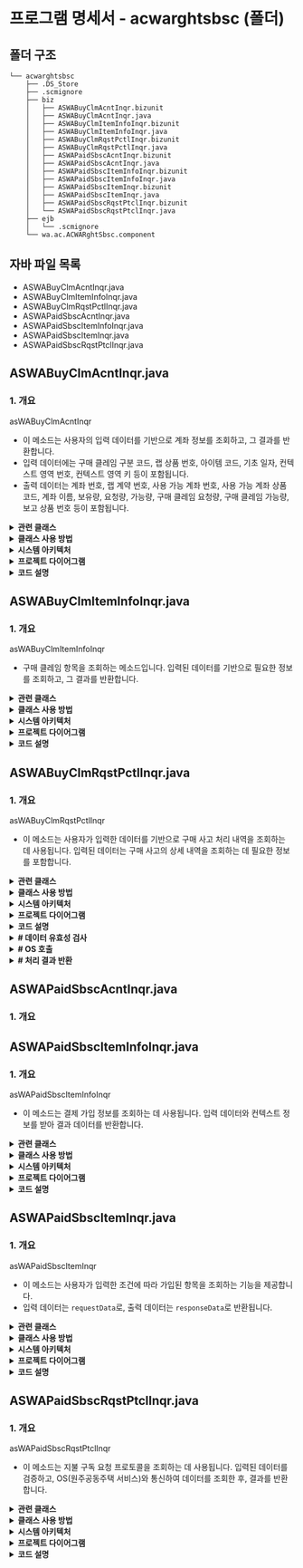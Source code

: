 # 프로그램 명세서 - acwarghtsbsc (폴더)

## 폴더 구조

```
└── acwarghtsbsc
    ├── .DS_Store
    ├── .scmignore
    ├── biz
    │   ├── ASWABuyClmAcntInqr.bizunit
    │   ├── ASWABuyClmAcntInqr.java
    │   ├── ASWABuyClmItemInfoInqr.bizunit
    │   ├── ASWABuyClmItemInfoInqr.java
    │   ├── ASWABuyClmRqstPctlInqr.bizunit
    │   ├── ASWABuyClmRqstPctlInqr.java
    │   ├── ASWAPaidSbscAcntInqr.bizunit
    │   ├── ASWAPaidSbscAcntInqr.java
    │   ├── ASWAPaidSbscItemInfoInqr.bizunit
    │   ├── ASWAPaidSbscItemInfoInqr.java
    │   ├── ASWAPaidSbscItemInqr.bizunit
    │   ├── ASWAPaidSbscItemInqr.java
    │   ├── ASWAPaidSbscRqstPtclInqr.bizunit
    │   └── ASWAPaidSbscRqstPtclInqr.java
    ├── ejb
    │   └── .scmignore
    └── wa.ac.ACWARghtSbsc.component
```


## 자바 파일 목록

- ASWABuyClmAcntInqr.java
- ASWABuyClmItemInfoInqr.java
- ASWABuyClmRqstPctlInqr.java
- ASWAPaidSbscAcntInqr.java
- ASWAPaidSbscItemInfoInqr.java
- ASWAPaidSbscItemInqr.java
- ASWAPaidSbscRqstPtclInqr.java

## ASWABuyClmAcntInqr.java

### 1. 개요

asWABuyClmAcntInqr

- 이 메소드는 사용자의 입력 데이터를 기반으로 계좌 정보를 조회하고, 그 결과를 반환합니다.
- 입력 데이터에는 구매 클레임 구분 코드, 랩 상품 번호, 아이템 코드, 기초 일자, 컨텍스트 영역 번호, 컨텍스트 영역 키 등이 포함됩니다.
- 출력 데이터는 계좌 번호, 랩 계약 번호, 사용 가능 계좌 번호, 사용 가능 계좌 상품 코드, 계좌 이름, 보유량, 요청량, 가능량, 구매 클레임 요청량, 구매 클레임 가능량, 보고 상품 번호 등이 포함됩니다.

<details>
<summary><strong>관련 클래스</strong></summary>

- kis.wa.oc.ocwarghtsbsc.ejb.OCWARghtSbsc

</details>

<details>
<summary><strong>클래스 사용 방법</strong></summary>

이 메소드는 `requestData`와 `onlineCtx`를 입력으로 받아 계좌 정보를 조회하고, `responseData`를 반환합니다. 사용 시, 필요한 데이터를 `requestData`에 설정하고, `asWABuyClmAcntInqr` 메소드를 호출하여 결과를 받습니다.

</details>

<details>
<summary><strong>시스템 아키텍처</strong></summary>

전체 시스템은 다음과 같은 구성 요소로 이루어져 있습니다:
1. 사용자 인터페이스: 사용자가 데이터를 입력할 수 있는 화면
2. 비즈니스 로직: `ASWABuyClmAcntInqr` 클래스와 `OCWARghtSbsc` 클래스
3. 데이터 액세스 객체: 데이터베이스와 통신하여 데이터를 조회하고 저장

</details>

<details>
<summary><strong>프로젝트 다이어그램</strong></summary>

```mermaid
graph TD
    A[사용자 인터페이스] --> B[ASWABuyClmAcntInqr]
    B --> C[OCWARghtSbsc]
    C --> D[데이터베이스]
```

</details>

<details>
<summary><strong>코드 설명</strong></summary>

- `asWABuyClmAcntInqr` 메소드는 사용자의 입력 데이터를 검증하고, OS 시스템에 데이터를 전송하여 결과를 반환합니다.
- `validate_asWABuyClmAcntInqr` 메소드는 입력 데이터를 검증하여 컨텍스트 영역 번호를 설정합니다.
- `outResult_asWABuyClmAcntInqr` 메소드는 조회 결과를 반환하고, 결과에 따라 메시지를 설정합니다.

</details>

## ASWABuyClmItemInfoInqr.java

### 1. 개요

asWABuyClmItemInfoInqr

- 구매 클레임 항목을 조회하는 메소드입니다. 입력된 데이터를 기반으로 필요한 정보를 조회하고, 그 결과를 반환합니다.

<details>
<summary><strong>관련 클래스</strong></summary>

- kis.wa.oc.ocwarghtsbsc.ejb.OCWARghtSbsc

</details>

<details>
<summary><strong>클래스 사용 방법</strong></summary>

1. 입력 데이터를 IDataSet 형태로 준비합니다.
2. `asWABuyClmItemInfoInqr` 메소드를 호출하면서 입력 데이터와 컨텍스트를 함께 전달합니다.
3. 메소드가 반환한 IDataSet에는 조회된 결과가 포함되어 있습니다.

</details>

<details>
<summary><strong>시스템 아키텍처</strong></summary>

이 시스템은 주로 비즈니스 로직과 데이터 처리를 담당하는 서비스 계층을 포함합니다. 주요 구성 요소로는 비즈니스 로직을 담당하는 `ASWABuyClmItemInfoInqr` 클래스와, 실제 데이터베이스와의 상호작용을 담당하는 `OCWARghtSbsc` 클래스가 있습니다.

</details>

<details>
<summary><strong>프로젝트 다이어그램</strong></summary>

```mermaid
graph TD
    A[ASWABuyClmItemInfoInqr] --> B[OCWARghtSbsc]
    A --> C[validate_asWABuyClmItemInfoInqr]
    A --> D[outResult_asWABuyClmItemInfoInqr]
    C --> E[CoreConstants]
    C --> F[SSPatternUtil]
    C --> G[BusinessException]
    D --> H[IDataSet]
    D --> I[getLogger]
```

</details>

<details>
<summary><strong>코드 설명</strong></summary>

1. **메소드 `asWABuyClmItemInfoInqr`**:
    - 입력 데이터를 검증하고, OS 시스템에 데이터를 전송하여 조회 결과를 반환합니다.
    - 필요한 필드를 설정하고, OS 시스템과 통신하여 데이터를 조회합니다.
    - 조회 결과를 클라이언트에 반환합니다.

2. **메소드 `validate_asWABuyClmItemInfoInqr`**:
    - 입력 데이터의 유효성을 검사합니다.
    - 필요한 필드를 설정하고, 컨텍스트 영역의 정보를 확인하여 올바른 값을 설정합니다.

3. **메소드 `outResult_asWABuyClmItemInfoInqr`**:
    - 조회 결과를 처리하고, 클라이언트에 반환할 데이터를 설정합니다.
    - 결과에 따라 적절한 메시지를 설정하여 반환합니다.

이 프로그램은 구매 클레임 항목을 조회하는 기본적인 기능을 제공하며, 필요에 따라 추가적인 기능을 구현할 수 있습니다.

</details>

## ASWABuyClmRqstPctlInqr.java

### 1. 개요

asWABuyClmRqstPctlInqr

- 이 메소드는 사용자가 입력한 데이터를 기반으로 구매 사고 처리 내역을 조회하는 데 사용됩니다. 입력된 데이터는 구매 사고의 상세 내역을 조회하는 데 필요한 정보를 포함합니다.

<details>
<summary><strong>관련 클래스</strong></summary>

- kis.framework.base.ApplService
- kis.wa.oc.ocwarghtsbsc.ejb.OCWARghtSbsc

</details>

<details>
<summary><strong>클래스 사용 방법</strong></summary>

이 메소드는 `requestData`와 `onlineCtx`라는 두 개의 매개변수를 받습니다. `requestData`는 사용자가 입력한 데이터를 포함하고 있으며, `onlineCtx`는 사용자의 컨텍스트 정보를 포함합니다. 이 메소드는 입력된 데이터를 기반으로 처리한 후, 처리 결과를 `responseData`라는 데이터 셋으로 반환합니다.

</details>

<details>
<summary><strong>시스템 아키텍처</strong></summary>

이 프로그램은 사용자의 입력 데이터를 받아 처리하고, 그 결과를 반환하는 역할을 합니다. 주요 구성 요소로는 사용자 입력 데이터를 받는 부분, 데이터를 처리하는 부분, 그리고 처리 결과를 반환하는 부분이 있습니다.

</details>

<details>
<summary><strong>프로젝트 다이어그램</strong></summary>

```mermaid
graph TD
    A[사용자 입력] --> B[asWABuyClmRqstPctlInqr]
    B --> C[데이터 처리]
    C --> D[처리 결과]
    D --> E[사용자에게 반환]
```

</details>

<details>
<summary><strong>코드 설명</strong></summary>



</details>

<details>
<summary><strong># 데이터 유효성 검사</strong></summary>

- `validate_asWABuyClmRqstPctlInqr` 메소드는 사용자가 입력한 데이터의 유효성을 검사합니다. 이 때, 필요한 데이터가 누락되었는지, 형식이 올바른지 등을 확인합니다.
- 데이터의 유효성 검사를 통과하지 못하면, 올바르지 않은 데이터에 대한 예외 처리를 수행합니다.

</details>

<details>
<summary><strong># OS 호출</strong></summary>

- `OCWARghtSbsc` 객체를 통해 OS 서비스를 호출합니다. 이 때, 사용자의 입력 데이터를 OS 서비스에 전달하여 처리를 요청합니다.
- OS 서비스의 응답 데이터를 받아 사용자에게 반환합니다.

</details>

<details>
<summary><strong># 처리 결과 반환</strong></summary>

- `outResult_asWABuyClmRqst

</details>

## ASWAPaidSbscAcntInqr.java

### 1. 개요

## ASWAPaidSbscItemInfoInqr.java

### 1. 개요

asWAPaidSbscItemInfoInqr

- 이 메소드는 결제 가입 정보를 조회하는 데 사용됩니다. 입력 데이터와 컨텍스트 정보를 받아 결과 데이터를 반환합니다.

<details>
<summary><strong>관련 클래스</strong></summary>

- kis.wa.oc.ocwarghtsbsc.ejb.OCWARghtSbsc

</details>

<details>
<summary><strong>클래스 사용 방법</strong></summary>

이 메소드는 다음과 같은 방식으로 사용됩니다:
1. 입력 데이터를 `requestData` 매개변수로 전달합니다.
2. 컨텍스트 정보를 `onlineCtx` 매개변수로 전달합니다.
3. 메소드는 결과 데이터를 `responseData`로 반환합니다.

</details>

<details>
<summary><strong>시스템 아키텍처</strong></summary>

이 클래스는 다음과 같은 주요 구성 요소를 포함합니다:
1. 입력 데이터 검증: `validate_asWAPaidSbscItemInfoInqr` 메소드를 통해 입력 데이터의 유효성을 검사합니다.
2. OS 서비스 호출: `OCWARghtSbsc` 비즈니스 컴포넌트를 통해 OS 서비스를 호출하여 결제 가입 정보를 조회합니다.
3. 결과 처리: `outResult_asWAPaidSbscItemInfoInqr` 메소드를 통해 조회된 결과를 처리하고 응답 데이터로 반환합니다.

</details>

<details>
<summary><strong>프로젝트 다이어그램</strong></summary>

```mermaid
graph TD
    A[ASWAPaidSbscItemInfoInqr] --> B[validate_asWAPaidSbscItemInfoInqr]
    A --> C[osWAPaidSbscItemInfoInqr]
    A --> D[outResult_asWAPaidSbscItemInfoInqr]
    B --> E[OCWARghtSbsc]
    C --> E
    D --> F[responseData]
```

</details>

<details>
<summary><strong>코드 설명</strong></summary>

- `validate_asWAPaidSbscItemInfoInqr` 메소드는 입력 데이터의 유효성을 검사합니다. 특히, `CTX_AREA_NK` 필드의 값을 검증하고, 필요에 따라 `CTX_AREA_FK` 필드를 설정합니다.
- `osWAPaidSbscItemInfoInqr` 메소드는 OS 서비스를 호출하여 결제 가입 정보를 조회합니다.
- `outResult_asWAPaidSbscItemInfoInqr` 메소드는 조회된 결과를 처리하고, 응답 데이터를 설정합니다. 결과에 따라 적절한 메시지를 반환합니다.

</details>

## ASWAPaidSbscItemInqr.java

### 1. 개요

asWAPaidSbscItemInqr

- 이 메소드는 사용자가 입력한 조건에 따라 가입된 항목을 조회하는 기능을 제공합니다.
- 입력 데이터는 `requestData`로, 출력 데이터는 `responseData`로 반환됩니다.

<details>
<summary><strong>관련 클래스</strong></summary>

- kis.framework.base.ApplService
- kis.wa.oc.ocwarghtsbsc.ejb.OCWARghtSbsc

</details>

<details>
<summary><strong>클래스 사용 방법</strong></summary>

1. `requestData`에 사용자가 입력한 조건을 설정합니다.
2. `asWAPaidSbscItemInqr` 메소드를 호출하여 조회를 요청합니다.
3. `responseData`에 조회 결과가 반환됩니다.

</details>

<details>
<summary><strong>시스템 아키텍처</strong></summary>

전체 시스템은 다음과 같은 구성 요소로 이루어져 있습니다:
- **ASWAPaidSbscItemInqr**: 사용자 요청을 처리하고 OS와의 통신을 통해 데이터를 조회합니다.
- **OCWARghtSbsc**: OS와의 통신을 담당하는 비즈니스 컴포넌트입니다.

</details>

<details>
<summary><strong>프로젝트 다이어그램</strong></summary>

```mermaid
graph TD
    ASWAPaidSbscItemInqr[ASWAPaidSbscItemInqr] --> OCWARghtSbsc[OCWARghtSbsc]
    OCWARghtSbsc --> OS[OS]
    style ASWAPaidSbscItemInqr fill:#f9f,stroke:#333,stroke-width:2px
    style OCWARghtSbsc fill:#bbf,stroke:#f66,stroke-width:2px
    style OS fill:#bbf,stroke:#f66,stroke-width:2px
```

</details>

<details>
<summary><strong>코드 설명</strong></summary>

- **validate_asWAPaidSbscItemInqr**: 입력 데이터의 유효성을 검사합니다. 필요한 경우 오류를 발생시키거나 추가적인 처리를 수행합니다.
- **outResult_asWAPaidSbscItemInqr**: 조회 결과를 사용자에게 반환합니다. 결과에 따라 다른 메시지를 출력합니다.
- **asWAPaidSbscItemInqr**: 사용자 요청을 처리하고 조회 결과를 반환합니다. OS와의 통신을 통해 데이터를 조회하고, 그 결과를 사용자에게 반환합니다.

</details>

## ASWAPaidSbscRqstPtclInqr.java

### 1. 개요

asWAPaidSbscRqstPtclInqr

- 이 메소드는 지불 구독 요청 프로토콜을 조회하는 데 사용됩니다. 입력된 데이터를 검증하고, OS(원주공동주택 서비스)와 통신하여 데이터를 조회한 후, 결과를 반환합니다.

<details>
<summary><strong>관련 클래스</strong></summary>

- kis.wa.oc.ocwarghtsbsc.ejb.OCWARghtSbsc

</details>

<details>
<summary><strong>클래스 사용 방법</strong></summary>

이 클래스는 원주공동주택 서비스와 통신하여 지불 구독 정보를 조회하는 데 사용됩니다. 입력된 요청 데이터를 검증하고, OS와 통신하여 데이터를 조회한 후, 결과를 반환합니다.

</details>

<details>
<summary><strong>시스템 아키텍처</strong></summary>

전체 시스템은 원주공동주택 서비스와 통신하는 구조로 되어 있습니다. 주요 구성 요소로는 이 클래스, OCWARghtSbsc 클래스, 그리고 기타 공통 데이터 처리 클래스가 있습니다.

</details>

<details>
<summary><strong>프로젝트 다이어그램</strong></summary>

```mermaid
graph TD
    ASWAPaidSbscRqstPtclInqr --> OCWARghtSbsc
    OCWARghtSbsc --> OS[OS]
    style OCWARghtSbsc fill:#f9f,stroke:#333,stroke-width:2px
```

</details>

<details>
<summary><strong>코드 설명</strong></summary>

- **validate_asWAPaidSbscRqstPtclInqr**: 입력된 데이터를 검증하는 메소드입니다. 특정 조건에 따라 데이터를 조정하거나 예외를 발생시킬 수 있습니다.
- **outResult_asWAPaidSbscRqstPtclInqr**: 조회 결과를 처리하고 응답 데이터를 설정하는 메소드입니다. 조회 결과에 따라 적절한 메시지를 설정하여 응답합니다.
- **asWAPaidSbscRqstPtclInqr**: 실제로 지불 구독 요청 프로토콜을 조회하는 메소드입니다. 입력된 데이터를 검증하고, OS와 통신하여 데이터를 조회한 후, 결과를 반환합니다.

</details>

